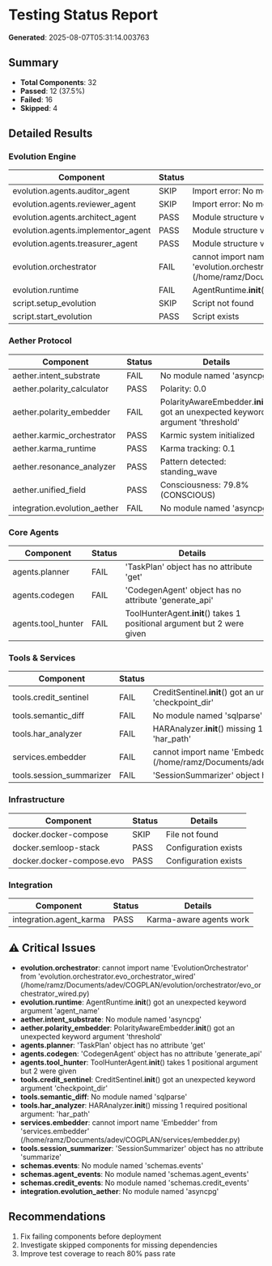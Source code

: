 # Testing Status Report

**Generated**: 2025-08-07T05:31:14.003763

## Summary

- **Total Components**: 32
- **Passed**: 12 (37.5%)
- **Failed**: 16
- **Skipped**: 4

## Detailed Results

### Evolution Engine

| Component | Status | Details |
|-----------|--------|----------|
| evolution.agents.auditor_agent | SKIP | Import error: No module named 'evolution.agents.auditor_agent' |
| evolution.agents.reviewer_agent | SKIP | Import error: No module named 'evolution.agents.reviewer_agent' |
| evolution.agents.architect_agent | PASS | Module structure valid |
| evolution.agents.implementor_agent | PASS | Module structure valid |
| evolution.agents.treasurer_agent | PASS | Module structure valid |
| evolution.orchestrator | FAIL | cannot import name 'EvolutionOrchestrator' from 'evolution.orchestrator.evo_orchestrator_wired' (/home/ramz/Documents/adev/COGPLAN/evolution/orchestrator/evo_orchestrator_wired.py) |
| evolution.runtime | FAIL | AgentRuntime.__init__() got an unexpected keyword argument 'agent_name' |
| script.setup_evolution | SKIP | Script not found |
| script.start_evolution | PASS | Script exists |

### Aether Protocol

| Component | Status | Details |
|-----------|--------|----------|
| aether.intent_substrate | FAIL | No module named 'asyncpg' |
| aether.polarity_calculator | PASS | Polarity: 0.0 |
| aether.polarity_embedder | FAIL | PolarityAwareEmbedder.__init__() got an unexpected keyword argument 'threshold' |
| aether.karmic_orchestrator | PASS | Karmic system initialized |
| aether.karma_runtime | PASS | Karma tracking: 0.1 |
| aether.resonance_analyzer | PASS | Pattern detected: standing_wave |
| aether.unified_field | PASS | Consciousness: 79.8% (CONSCIOUS) |
| integration.evolution_aether | FAIL | No module named 'asyncpg' |

### Core Agents

| Component | Status | Details |
|-----------|--------|----------|
| agents.planner | FAIL | 'TaskPlan' object has no attribute 'get' |
| agents.codegen | FAIL | 'CodegenAgent' object has no attribute 'generate_api' |
| agents.tool_hunter | FAIL | ToolHunterAgent.__init__() takes 1 positional argument but 2 were given |

### Tools & Services

| Component | Status | Details |
|-----------|--------|----------|
| tools.credit_sentinel | FAIL | CreditSentinel.__init__() got an unexpected keyword argument 'checkpoint_dir' |
| tools.semantic_diff | FAIL | No module named 'sqlparse' |
| tools.har_analyzer | FAIL | HARAnalyzer.__init__() missing 1 required positional argument: 'har_path' |
| services.embedder | FAIL | cannot import name 'Embedder' from 'services.embedder' (/home/ramz/Documents/adev/COGPLAN/services/embedder.py) |
| tools.session_summarizer | FAIL | 'SessionSummarizer' object has no attribute 'summarize' |

### Infrastructure

| Component | Status | Details |
|-----------|--------|----------|
| docker.docker-compose | SKIP | File not found |
| docker.semloop-stack | PASS | Configuration exists |
| docker.docker-compose.evo | PASS | Configuration exists |

### Integration

| Component | Status | Details |
|-----------|--------|----------|
| integration.agent_karma | PASS | Karma-aware agents work |

## ⚠️ Critical Issues

- **evolution.orchestrator**: cannot import name 'EvolutionOrchestrator' from 'evolution.orchestrator.evo_orchestrator_wired' (/home/ramz/Documents/adev/COGPLAN/evolution/orchestrator/evo_orchestrator_wired.py)
- **evolution.runtime**: AgentRuntime.__init__() got an unexpected keyword argument 'agent_name'
- **aether.intent_substrate**: No module named 'asyncpg'
- **aether.polarity_embedder**: PolarityAwareEmbedder.__init__() got an unexpected keyword argument 'threshold'
- **agents.planner**: 'TaskPlan' object has no attribute 'get'
- **agents.codegen**: 'CodegenAgent' object has no attribute 'generate_api'
- **agents.tool_hunter**: ToolHunterAgent.__init__() takes 1 positional argument but 2 were given
- **tools.credit_sentinel**: CreditSentinel.__init__() got an unexpected keyword argument 'checkpoint_dir'
- **tools.semantic_diff**: No module named 'sqlparse'
- **tools.har_analyzer**: HARAnalyzer.__init__() missing 1 required positional argument: 'har_path'
- **services.embedder**: cannot import name 'Embedder' from 'services.embedder' (/home/ramz/Documents/adev/COGPLAN/services/embedder.py)
- **tools.session_summarizer**: 'SessionSummarizer' object has no attribute 'summarize'
- **schemas.events**: No module named 'schemas.events'
- **schemas.agent_events**: No module named 'schemas.agent_events'
- **schemas.credit_events**: No module named 'schemas.credit_events'
- **integration.evolution_aether**: No module named 'asyncpg'

## Recommendations

1. Fix failing components before deployment
2. Investigate skipped components for missing dependencies
3. Improve test coverage to reach 80% pass rate
